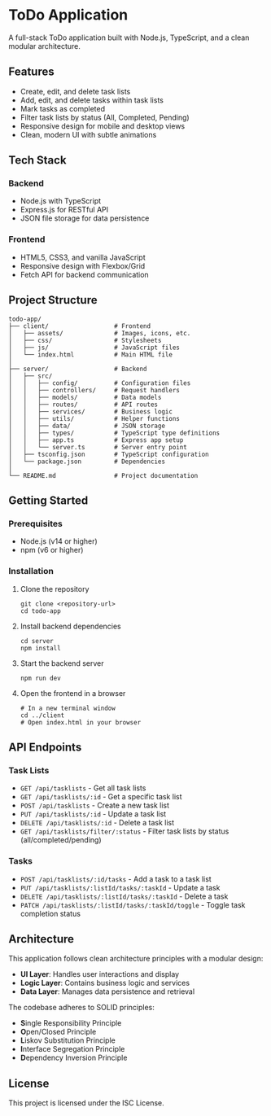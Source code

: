# ToDo Application

A full-stack ToDo application built with Node.js, TypeScript, and a clean modular architecture.

## Features

- Create, edit, and delete task lists
- Add, edit, and delete tasks within task lists
- Mark tasks as completed
- Filter task lists by status (All, Completed, Pending)
- Responsive design for mobile and desktop views
- Clean, modern UI with subtle animations

## Tech Stack

### Backend
- Node.js with TypeScript
- Express.js for RESTful API
- JSON file storage for data persistence

### Frontend
- HTML5, CSS3, and vanilla JavaScript
- Responsive design with Flexbox/Grid
- Fetch API for backend communication

## Project Structure

```
todo-app/
├── client/                  # Frontend
│   ├── assets/              # Images, icons, etc.
│   ├── css/                 # Stylesheets
│   ├── js/                  # JavaScript files
│   └── index.html           # Main HTML file
│
├── server/                  # Backend
│   ├── src/
│   │   ├── config/          # Configuration files
│   │   ├── controllers/     # Request handlers
│   │   ├── models/          # Data models
│   │   ├── routes/          # API routes
│   │   ├── services/        # Business logic
│   │   ├── utils/           # Helper functions
│   │   ├── data/            # JSON storage
│   │   ├── types/           # TypeScript type definitions
│   │   ├── app.ts           # Express app setup
│   │   └── server.ts        # Server entry point
│   ├── tsconfig.json        # TypeScript configuration
│   └── package.json         # Dependencies
│
└── README.md                # Project documentation
```

## Getting Started

### Prerequisites

- Node.js (v14 or higher)
- npm (v6 or higher)

### Installation

1. Clone the repository
   ```
   git clone <repository-url>
   cd todo-app
   ```

2. Install backend dependencies
   ```
   cd server
   npm install
   ```

3. Start the backend server
   ```
   npm run dev
   ```

4. Open the frontend in a browser
   ```
   # In a new terminal window
   cd ../client
   # Open index.html in your browser
   ```

## API Endpoints

### Task Lists
- `GET /api/tasklists` - Get all task lists
- `GET /api/tasklists/:id` - Get a specific task list
- `POST /api/tasklists` - Create a new task list
- `PUT /api/tasklists/:id` - Update a task list
- `DELETE /api/tasklists/:id` - Delete a task list
- `GET /api/tasklists/filter/:status` - Filter task lists by status (all/completed/pending)

### Tasks
- `POST /api/tasklists/:id/tasks` - Add a task to a task list
- `PUT /api/tasklists/:listId/tasks/:taskId` - Update a task
- `DELETE /api/tasklists/:listId/tasks/:taskId` - Delete a task
- `PATCH /api/tasklists/:listId/tasks/:taskId/toggle` - Toggle task completion status

## Architecture

This application follows clean architecture principles with a modular design:

- **UI Layer**: Handles user interactions and display
- **Logic Layer**: Contains business logic and services
- **Data Layer**: Manages data persistence and retrieval

The codebase adheres to SOLID principles:
- **S**ingle Responsibility Principle
- **O**pen/Closed Principle
- **L**iskov Substitution Principle
- **I**nterface Segregation Principle
- **D**ependency Inversion Principle

## License

This project is licensed under the ISC License.
